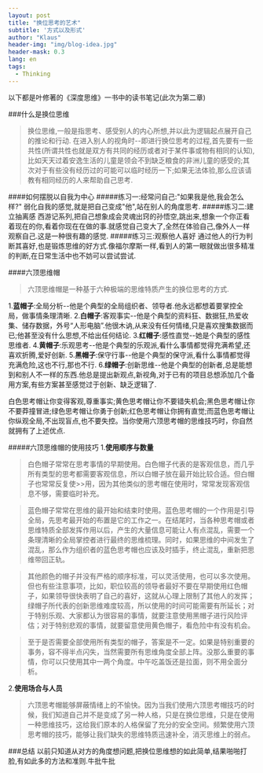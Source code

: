 ```yaml
---
layout: post
title: "换位思考的艺术"
subtitle: '方式以及形式'
author: "Klaus"
header-img: "img/blog-idea.jpg"
header-mask: 0.3
lang: en
tags:
  - Thinking
---
```


以下都是叶修著的《深度思维》一书中的读书笔记(此次为第二章)

###什么是换位思维
>换位思维,一般是指思考、感受别人的内心所想,并以此为逻辑起点展开自己的推论和行动.
在进入别人的视角时--即进行换位思考的过程,首先要有一些共性(所谓共性也就是双方有共同的经历或者对于某件事或物有相同的认知),比如天天过着安逸生活的儿童是领会不到缺乏粮食的非洲儿童的感受的;其次对于有些没有经历过的可能可以临时经历一下;如果无法体验,那么应该请教有相同经历的人来帮助自己思考.

####如何摆脱以自我为中心
#####练习一:经常问自己:"如果我是他,我会怎么样?"
弱化自我的感觉,就是把自己变成"他",站在别人的角度思考.
#####练习二:建立抽离感
西游记系列,把自己想象成会灵魂出窍的孙悟空,跳出来,想象一个你正看着现在的你,看着你现在在做的事.就感觉自己变大了,全然在体验自己,像外人一样观察自己.这是一种很有趣的感觉.
#####练习三:观察他人喜好
通过他人的行为判断其喜好,也是锻炼思维的好方式.像福尔摩斯一样,看到人的第一眼就做出很多精准的判断,在日常生活中也不妨可以尝试尝试.

####六顶思维帽
>六顶思维帽是一种基于六种极端的思维特质产生的换位思考的方式.

1.**蓝帽子**:全局分析--他是个典型的全局组织者、领导者.他永远都想着要掌控全局，做事情条理清晰.
2.**白帽子**:客观事实--他是个典型的资料狂、数据狂,热爱收集、储存数据，外号“人形电脑”.他很木讷,从来没有任何情绪,只是喜欢搜集数据而已;他甚至没有什么思想,不给出任何结论.
3.**红帽子**:感性直觉--她是个典型的感性思维者.
4.**黄帽子**:乐观思考--他是个典型的乐观派,看什么事情都觉得充满希望,还喜欢折腾,爱好创新.
5.**黑帽子**:保守行事--他是个典型的保守派,看什么事情都觉得充满危险,这也不行,那也不行.
6.**绿帽子**:创新思维--他是个典型的创新者,总是能想到和别人不一样的东西.他总是提出新观点,新视角,对于已有的项目总想添加几个备用方案,有些方案甚至感觉过于创新、缺乏逻辑了.

白色思考帽让你变得客观,尊重事实;黄色思考帽让你不要错失机会;黑色思考帽让你不要莽撞冒进;绿色思考帽让你勇于创新;红色思考帽让你拥有直觉;而蓝色思考帽让你纵观全局,不出现盲点,也不要失控。当你使用六顶思考帽的思维技巧时，你自然就拥有了上述优点.

#####六顶思维帽的使用技巧
1.**使用顺序与数量**
>白色帽子常常在思考事情的早期使用。白色帽子代表的是客观信息，而几乎所有类型的思考都需要客观信息，所以白帽子放在最开始比较合适。但白帽子也常常反复使>>用，因为其他类似的思考帽在使用时，常常发现客观信息不够，需要临时补充。

>蓝色帽子常常在思维的最开始和结束时使用。蓝色思考帽的一个作用是引导全局，先思考最开始的布置是它的工作之一。在结尾时，当各种思考帽或者思维特质全部发挥作用以后，产生的大量信息可能让人有点混乱，需要一个条理清晰的全局掌控者进行最终的思维梳理。同时，如果思维的中间发生了混乱，那么作为组织者的蓝色思考帽也应该及时插手，终止混乱，重新把思维带回正轨。

>其他颜色的帽子并没有严格的顺序标准，可以灵活使用，也可以多次使用。但也有些注意事项，比如，职位较高的领导者最好不要在早期使用红色帽子，如果领导很快表明了自己的喜好，这就从心理上限制了其他人的发挥；绿帽子所代表的创新思维难度较高，所以使用的时间可能需要有所延长；对于特别乐观、大家都认为很容易的事情，就要注意使用黑帽子进行风险评估；对于特别悲观的事情，就要留意使用黄色帽子，看危险中有没有机会。

>至于是否需要全部使用所有类型的帽子，答案是不一定。如果是特别重要的事务，容不得半点闪失，当然需要所有思维角度全部上阵。没那么重要的事情，你可以只使用其中一两个角度。中午吃盖饭还是拉面，则不用全面分析。

2.**使用场合与人员**
>六顶思考帽能够屏蔽情绪上的不愉快。因为当我们使用六顶思考帽技巧的时候，我们知道自己并不是变成了另一种人格，只是在换位思维，只是在使用一种思维技巧，这给我们原本的人格保留了充分的安全空间。频繁使用六顶思考帽的技巧，能够让我们缺失的思维特质迅速补全，消灭思维上的弱点。

###总结
以前只知道从对方的角度想问题,把换位思维想的如此简单,结果啪啪打脸,有如此多的方法和准则.牛批牛批










